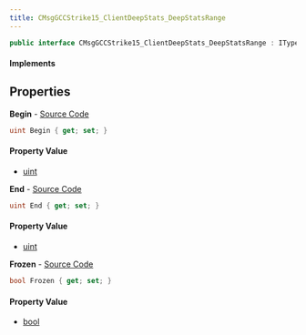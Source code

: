```yaml
---
title: CMsgGCCStrike15_ClientDeepStats_DeepStatsRange
---
```


```csharp
public interface CMsgGCCStrike15_ClientDeepStats_DeepStatsRange : ITypedProtobuf<CMsgGCCStrike15_ClientDeepStats_DeepStatsRange>, INativeHandle
```

#### Implements

## Properties

**Begin** - [Source Code](https://github.com/swiftly-solution/swiftlys2/blob/main/managed/src/SwiftlyS2.Generated/Protobufs/Interfaces/CMsgGCCStrike15_ClientDeepStats_DeepStatsRange.cs#L13)

```csharp
uint Begin { get; set; }
```

#### Property Value

- [uint](https://learn.microsoft.com/dotnet/api/system.uint32)

**End** - [Source Code](https://github.com/swiftly-solution/swiftlys2/blob/main/managed/src/SwiftlyS2.Generated/Protobufs/Interfaces/CMsgGCCStrike15_ClientDeepStats_DeepStatsRange.cs#L16)

```csharp
uint End { get; set; }
```

#### Property Value

- [uint](https://learn.microsoft.com/dotnet/api/system.uint32)

**Frozen** - [Source Code](https://github.com/swiftly-solution/swiftlys2/blob/main/managed/src/SwiftlyS2.Generated/Protobufs/Interfaces/CMsgGCCStrike15_ClientDeepStats_DeepStatsRange.cs#L19)

```csharp
bool Frozen { get; set; }
```

#### Property Value

- [bool](https://learn.microsoft.com/dotnet/api/system.boolean)

